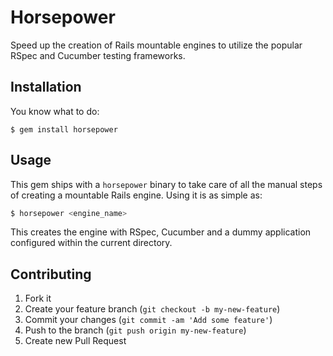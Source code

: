 # Horsepower

Speed up the creation of Rails mountable engines to utilize the popular RSpec and Cucumber testing frameworks.

## Installation

You know what to do:

    $ gem install horsepower

## Usage

This gem ships with a `horsepower` binary to take care of all the manual steps of creating a mountable Rails engine.
Using it is as simple as:

```bash
$ horsepower <engine_name>
```

This creates the engine with RSpec, Cucumber and a dummy application configured within the current directory.

## Contributing

1. Fork it
2. Create your feature branch (`git checkout -b my-new-feature`)
3. Commit your changes (`git commit -am 'Add some feature'`)
4. Push to the branch (`git push origin my-new-feature`)
5. Create new Pull Request
